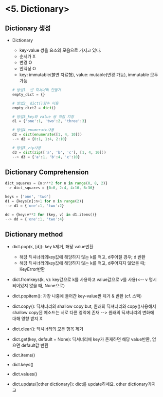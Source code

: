 # <5. Dictionary>

## Dictionary 생성
- Dictionary
	- key-value 쌍을 요소의 모음으로 가지고 있다.
	- 순서가 X
	- 변경 O
	- 인덱싱 O
	- key: immutable(불변 자료형), value: mutable(변경 가능), immutable 모두 가능
	
    ```python
    # 방법1_ 빈 딕셔너리 만들기
    empty_dict = {}
    
    # 방법2_ dict()함수 이용
    empty_dict2 = dict()
    
    # 방법3_key와 value 쌍 직접 지정
    d1 = {'one':1, 'two':2, 'three':3}
    
    # 방법4_enumerate사용
    d2 = dict(enumerate([1, 4, 10]))
    --> d2 = {0:1, 1:4, 2:10}
    
    # 방법5_zip사용
    d3 = dict(zip(['a', 'b', 'c'], [1, 4, 10]))
    --> d3 = {'a':1, 'b':4, 'c':10}
    ```
    
## Dictionary Comprehension

```python
dict_squares = {n:n**2 for n in range(0, 8, 2)}
--> dict_squares = {0:0, 2:4, 4:16, 6:36}

keys = ['one', 'two']
d1 = {keys[n]:n+1 for n in range(2)}
--> d1 = {'one':1, 'two':2}

dd = {key:v**2 for (key, v) in d1.items()}
--> dd = {'one':1, 'two':4}
```


## Dictionary method
- dict.pop(k, [d]): key k제거, 해당 value반환
	- 해당 딕셔너리의key값에 해당하지 않는 k를 적고, d주어질 경우; d 반환
	- 해당 딕셔너리의key값에 해당하지 않는 k를 적고, d주어지지 않았을 때; KeyError반환
- dict.fromkeys(k, v): key값으로 k를 사용하고 value값으로 v를 사용(<-- v 명시되어있지 않을 때, None으로)
- dict.popitem(): 가장 나중에 들어간 key-value싿 제거 & 반환	(cf. 스택)
- dict.copy(): 딕셔너리의 shallow copy
but, 원래의 딕셔너리와 copy()사용해서 shallow copy된 메소드는 서로 다른 영역에 존재 --> 원래의 딕셔너리의 변화에 대해 영향 받지 X

- dict.clear(): 딕셔너리의 모든 항목 제거
- dict.get(key, default = None): 딕셔너리에 key가 존재하면 해당 value반환, 없으면 default값 반환
- dict.items()
- dict.keys()
- dict.values()
- dict.update([other dictionary]): dict를 update하세요. other dictionary가지고